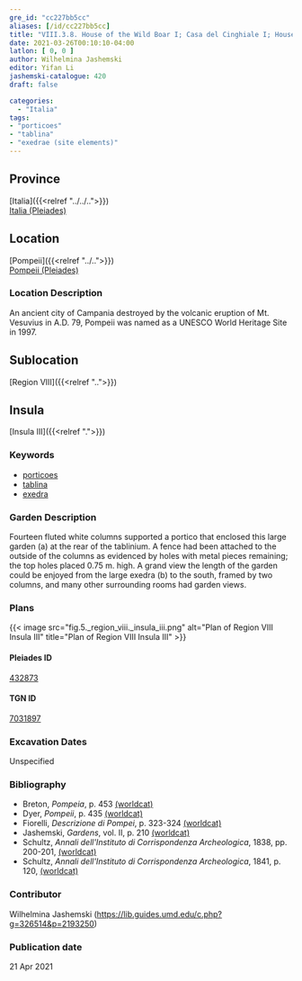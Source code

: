 ```yaml
---
gre_id: "cc227bb5cc"
aliases: [/id/cc227bb5cc]
title: "VIII.3.8. House of the Wild Boar I; Casa del Cinghiale I; House of L. Coelius Caldus"
date: 2021-03-26T00:10:10-04:00
latlon: [ 0, 0 ]
author: Wilhelmina Jashemski
editor: Yifan Li
jashemski-catalogue: 420
draft: false

categories:
  - "Italia"
tags:
- "porticoes"
- "tablina"
- "exedrae (site elements)"
---
```


## Province
[Italia]({{<relref "../../..">}}) \
[Italia (Pleiades)](https://pleiades.stoa.org/places/1052)

## Location
[Pompeii]({{<relref "../..">}}) \
[Pompeii (Pleiades)](https://pleiades.stoa.org/places/433032)

### Location Description
An ancient city of Campania destroyed by the volcanic eruption of Mt. Vesuvius in A.D. 79, Pompeii was named as a UNESCO World Heritage Site in 1997.

## Sublocation
[Region VIII]({{<relref "..">}})

## Insula
[Insula III]({{<relref ".">}})

### Keywords
 - [porticoes](http://vocab.getty.edu/page/aat/300004145)
 - [tablina](http://vocab.getty.edu/page/aat/300004180)
 - [exedra](http://vocab.getty.edu/page/aat/300004014)

### Garden Description
Fourteen fluted white columns supported a portico that enclosed this large garden (a) at the rear of the tablinium. A fence had been attached to the outside of the columns as evidenced by holes with metal pieces remaining; the top holes placed 0.75 m. high.  A grand view the length of the garden could be enjoyed from the large exedra (b) to the south, framed by two columns, and many other surrounding rooms had garden views.

### Plans
{{< image src="fig.5._region_viii._insula_iii.png" alt="Plan of Region VIII Insula III" title="Plan of Region VIII Insula III" >}}

#### Pleiades ID
[432873](https://pleiades.stoa.org/places/538911200)

#### TGN ID
[7031897](http://vocab.getty.edu/page/tgn/2053030)

###  Excavation Dates
Unspecified


### Bibliography
* Breton, *Pompeia*, p. 453 [(worldcat)](http://www.worldcat.org/oclc/894211341)
* Dyer, *Pompeii*, p. 435 [(worldcat)](http://www.worldcat.org/oclc/24327166)
* Fiorelli, *Descrizione di Pompei*, p. 323-324 [(worldcat)](http://www.worldcat.org/oclc/252039996)
* Jashemski, *Gardens*, vol. II, p. 210 [(worldcat)](http://www.worldcat.org/oclc/1113367431)
* Schultz, *Annali dell'Instituto di Corrispondenza Archeologica*, 1838, pp. 200-201, [(worldcat)](http://www.worldcat.org/oclc/263597320)
* Schultz, *Annali dell'Instituto di Corrispondenza Archeologica*, 1841, p. 120, [(worldcat)](http://www.worldcat.org/oclc/263597320)

### Contributor
Wilhelmina Jashemski (https://lib.guides.umd.edu/c.php?g=326514&p=2193250)

### Publication date

21 Apr 2021
